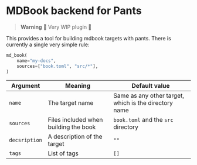 # MDBook backend for Pants

> **Warning**
> :construction: Very WIP plugin :construction:

This provides a tool for building mdbook targets with pants. There is currently a single very simple rule:

``` python
md_book(
    name="my-docs",
    sources=["book.toml", "src/*"],
)
```

| Argument | Meaning | Default value |
| --- | --- | --- |
| `name` | The target name | Same as any other target, which is the directory name |
| `sources` | Files included when building the book | `book.toml` and the `src` directory |
| `decsription` | A description of the target | `""` |
| `tags` | List of tags | `[]` |
